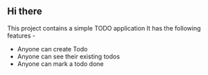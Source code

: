 ## Hi there

This project contains a simple TODO application
It has the following features -

- Anyone can create Todo
- Anyone can see their existing todos
- Anyone can mark a todo done
